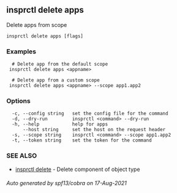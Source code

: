 ## insprctl delete apps

Delete apps from scope

```
insprctl delete apps [flags]
```

### Examples

```
  # Delete app from the default scope
 insprctl delete apps <appname> 

  # Delete app from a custom scope
 insprctl delete apps <appname> --scope app1.app2

```

### Options

```
  -c, --config string   set the config file for the command
  -d, --dry-run         insprctl <command> --dry-run
  -h, --help            help for apps
      --host string     set the host on the request header
  -s, --scope string    insprctl <command> --scope app1.app2
  -t, --token string    set the token for the command
```

### SEE ALSO

* [insprctl delete](insprctl_delete.md)	 - Delete component of object type

###### Auto generated by spf13/cobra on 17-Aug-2021
